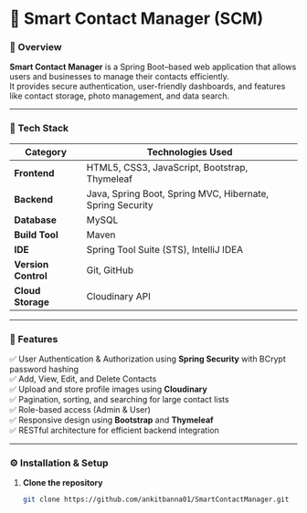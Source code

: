 # 📇 Smart Contact Manager (SCM)

### 🧠 Overview
**Smart Contact Manager** is a Spring Boot–based web application that allows users and businesses to manage their contacts efficiently.  
It provides secure authentication, user-friendly dashboards, and features like contact storage, photo management, and data search.

---

### 🧰 Tech Stack

| Category | Technologies Used |
|-----------|-------------------|
| **Frontend** | HTML5, CSS3, JavaScript, Bootstrap, Thymeleaf |
| **Backend** | Java, Spring Boot, Spring MVC, Hibernate, Spring Security |
| **Database** | MySQL |
| **Build Tool** | Maven |
| **IDE** | Spring Tool Suite (STS), IntelliJ IDEA |
| **Version Control** | Git, GitHub |
| **Cloud Storage** | Cloudinary API |

---

### 🔐 Features

✅ User Authentication & Authorization using **Spring Security** with BCrypt password hashing  
✅ Add, View, Edit, and Delete Contacts  
✅ Upload and store profile images using **Cloudinary**  
✅ Pagination, sorting, and searching for large contact lists  
✅ Role-based access (Admin & User)  
✅ Responsive design using **Bootstrap** and **Thymeleaf**  
✅ RESTful architecture for efficient backend integration  

---

### ⚙️ Installation & Setup

1. **Clone the repository**
   ```bash
   git clone https://github.com/ankitbanna01/SmartContactManager.git
